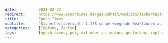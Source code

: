 ```yaml
---
date:          2021-02-22
redirect:      https://www.epochtimes.de/gesundheit/medizin/sicherheitsbericht-1-178-schwerwiegende-reaktionen-auf-corona-impfung-a3453086.html
title:         Epoch Times
subtitle:      "Sicherheitsbericht: 1.178 schwerwiegende Reaktionen auf Corona-Impfung"
categories:    [Impfung, Zahlen]
tags:          [epoch times, pei, mit oder an impfung gestorben, impf-nebenwirkungen]
---
```

